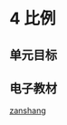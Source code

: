 # 4 比例

## 单元目标


## 电子教材

<Ebook grade="xxsx6b" :pages="40" :paged="66" ></Ebook>

[zanshang](../res/zanshang.md ':include')